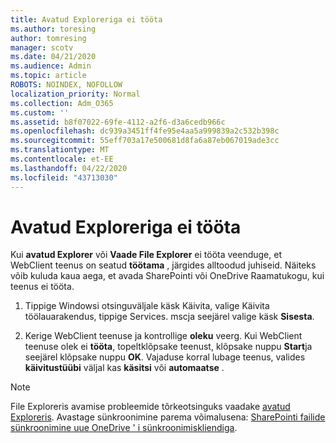 ```yaml
---
title: Avatud Exploreriga ei tööta
ms.author: toresing
author: tomresing
manager: scotv
ms.date: 04/21/2020
ms.audience: Admin
ms.topic: article
ROBOTS: NOINDEX, NOFOLLOW
localization_priority: Normal
ms.collection: Adm_O365
ms.custom: ''
ms.assetid: b8f07022-69fe-4112-a2f6-d3a6cedb966c
ms.openlocfilehash: dc939a3451ff4fe95e4aa5a999839a2c532b398c
ms.sourcegitcommit: 55eff703a17e500681d8fa6a87eb067019ade3cc
ms.translationtype: MT
ms.contentlocale: et-EE
ms.lasthandoff: 04/22/2020
ms.locfileid: "43713030"
---
```

# <a name="open-with-explorer-isnt-working"></a>Avatud Exploreriga ei tööta

Kui **avatud Explorer** või **Vaade File Explorer** ei tööta veenduge, et WebClient teenus on seatud **töötama** , järgides alltoodud juhiseid. Näiteks võib kuluda kaua aega, et avada SharePointi või OneDrive Raamatukogu, kui teenus ei tööta. 
  
1. Tippige Windowsi otsinguväljale käsk Käivita, valige Käivita töölauarakendus, tippige Services. mscja seejärel valige käsk **Sisesta**.
    
2. Kerige WebClient teenuse ja kontrollige **oleku** veerg. Kui WebClient teenuse olek ei **tööta**, topeltklõpsake teenust, klõpsake nuppu **Start**ja seejärel klõpsake nuppu **OK**. Vajaduse korral lubage teenus, valides **käivitustüübi** väljal kas **käsitsi** või **automaatse** . 
    
> [!NOTE]
> File Exploreris avamise probleemide tõrkeotsinguks vaadake [avatud Exploreris](https://go.microsoft.com/fwlink/?linkid=871665). Avastage sünkroonimine parema võimalusena: [SharePointi failide sünkroonimine uue OneDrive ' i sünkroonimiskliendiga](https://go.microsoft.com/fwlink/?linkid=871666). 
  


